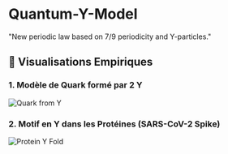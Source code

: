 # Quantum-Y-Model
"New periodic law based on 7/9 periodicity and Y-particles."

## 🎨 Visualisations Empiriques
### 1. Modèle de Quark formé par 2 Y
![Quark from Y](https://github.com/seb0407/Quantum-Y-Model/blob/main/images/quark_from_y.png?raw=true)

### 2. Motif en Y dans les Protéines (SARS-CoV-2 Spike)
![Protein Y Fold](https://github.com/seb0407/Quantum-Y-Model/blob/main/images/protein_y_fold.png?raw=true)
